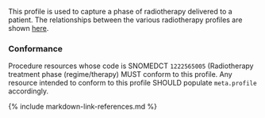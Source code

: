 This profile is used to capture a phase of radiotherapy delivered to a patient.  The relationships between the various radiotherapy profiles are shown [here](overview.html#relationships-between-profiles).

### Conformance

Procedure resources whose code is SNOMEDCT  `1222565005` (Radiotherapy treatment phase (regime/therapy) MUST conform to this profile. Any resource intended to conform to this profile SHOULD populate `meta.profile` accordingly.

{% include markdown-link-references.md %}